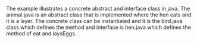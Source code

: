 The example illustrates a concrete abstract and interface class in java. The animal.java is an abstract class that is implemented where the hen eats and it is a layer. The concrete class can be instantiated and it is the bird.java class which defines the method and interface is hen.java which defines the method of eat and laysEggs.
